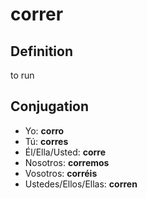 # correr

## Definition
to run

## Conjugation

- Yo: **corro**
- Tú: **corres**
- Él/Ella/Usted: **corre**
- Nosotros: **corremos**
- Vosotros: **corréis**
- Ustedes/Ellos/Ellas: **corren**